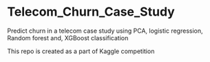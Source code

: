# Telecom_Churn_Case_Study
Predict churn in a telecom case study using PCA, logistic regression, Random forest and, XGBoost classification

This repo is created as a part of Kaggle competition 

